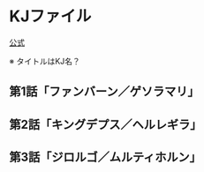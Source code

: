 # KJファイル

[公式](https://www.tv-tokyo.co.jp/anime/kjfile/) 

※ タイトルはKJ名？

## 第1話「ファンバーン／ゲソラマリ」

## 第2話「キングデプス／ヘルレギラ」

## 第3話「ジロルゴ／ムルティホルン」
